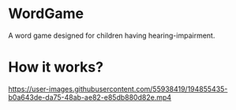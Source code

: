 # WordGame
 A word game designed for children having hearing-impairment.

# How it works?
https://user-images.githubusercontent.com/55938419/194855435-b0a643de-da75-48ab-ae82-e85db880d82e.mp4

